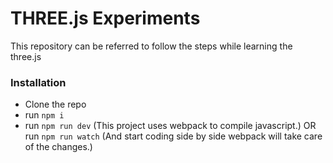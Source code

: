 # THREE.js Experiments

This repository can be referred to follow the steps while learning the three.js

### Installation
- Clone the repo
- run `npm i`
- run `npm run dev` (This project uses webpack to compile javascript.)
    OR
    run `npm run watch` (And start coding side by side webpack will take care of the changes.)